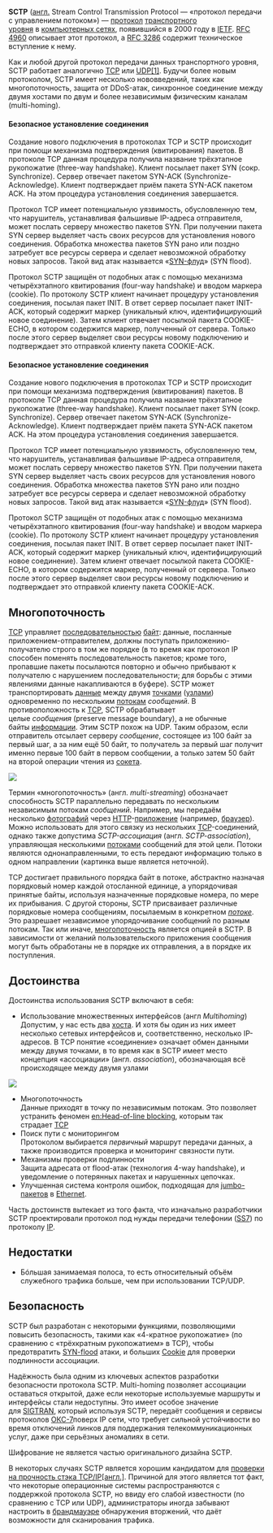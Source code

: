 **SCTP** ([англ.](https://ru.wikipedia.org/wiki/%D0%90%D0%BD%D0%B3%D0%BB%D0%B8%D0%B9%D1%81%D0%BA%D0%B8%D0%B9_%D1%8F%D0%B7%D1%8B%D0%BA "Английский язык") Stream Control Transmission Protocol — «протокол передачи с управлением потоком») — [протокол](https://ru.wikipedia.org/wiki/%D0%A1%D0%B5%D1%82%D0%B5%D0%B2%D0%BE%D0%B9_%D0%BF%D1%80%D0%BE%D1%82%D0%BE%D0%BA%D0%BE%D0%BB "Сетевой протокол") [транспортного уровня](https://ru.wikipedia.org/wiki/%D0%A2%D1%80%D0%B0%D0%BD%D1%81%D0%BF%D0%BE%D1%80%D1%82%D0%BD%D1%8B%D0%B9_%D1%83%D1%80%D0%BE%D0%B2%D0%B5%D0%BD%D1%8C "Транспортный уровень") в [компьютерных сетях](https://ru.wikipedia.org/wiki/%D0%9A%D0%BE%D0%BC%D0%BF%D1%8C%D1%8E%D1%82%D0%B5%D1%80%D0%BD%D1%8B%D0%B5_%D1%81%D0%B5%D1%82%D0%B8 "Компьютерные сети"), появившийся в 2000 году в [IETF](https://ru.wikipedia.org/wiki/IETF "IETF"). [RFC 4960](https://tools.ietf.org/html/rfc4960) описывает этот протокол, а [RFC 3286](https://tools.ietf.org/html/rfc3286) содержит техническое вступление к нему.

Как и любой другой протокол передачи данных транспортного уровня, SCTP работает аналогично [TCP](https://ru.wikipedia.org/wiki/TCP "TCP") или [UDP](https://ru.wikipedia.org/wiki/UDP "UDP")[[1]](https://ru.wikipedia.org/wiki/SCTP#cite_note-1). Будучи более новым протоколом, SCTP имеет несколько нововведений, таких как многопоточность, защита от DDoS-атак, синхронное соединение между двумя хостами по двум и более независимым физическим каналам (multi-homing).
#### Безопасное установление соединения

Создание нового подключения в протоколах TCP и SCTP происходит при помощи механизма подтверждения (квитирования) пакетов. В протоколе TCP данная процедура получила название трёхэтапное рукопожатие (three-way handshake). Клиент посылает пакет SYN (сокр. Synchronize). Сервер отвечает пакетом SYN-ACK (Synchronize-Acknowledge). Клиент подтверждает приём пакета SYN-ACK пакетом ACK. На этом процедура установления соединения завершается.

Протокол TCP имеет потенциальную уязвимость, обусловленную тем, что нарушитель, устанавливая фальшивые IP-адреса отправителя, может послать серверу множество пакетов SYN. При получении пакета SYN сервер выделяет часть своих ресурсов для установления нового соединения. Обработка множества пакетов SYN рано или поздно затребует все ресурсы сервера и сделает невозможной обработку новых запросов. Такой вид атак называется «[SYN-флуд](https://ru.wikipedia.org/wiki/SYN-%D1%84%D0%BB%D1%83%D0%B4 "SYN-флуд")» (SYN flood).

Протокол SCTP защищён от подобных атак с помощью механизма четырёхэтапного квитирования (four-way handshake) и вводом маркера (cookie). По протоколу SCTP клиент начинает процедуру установления соединения, посылая пакет INIT. В ответ сервер посылает пакет INIT-ACK, который содержит маркер (уникальный ключ, идентифицирующий новое соединение). Затем клиент отвечает посылкой пакета COOKIE-ECHO, в котором содержится маркер, полученный от сервера. Только после этого сервер выделяет свои ресурсы новому подключению и подтверждает это отправкой клиенту пакета COOKIE-ACK.

#### Безопасное установление соединения

Создание нового подключения в протоколах TCP и SCTP происходит при помощи механизма подтверждения (квитирования) пакетов. В протоколе TCP данная процедура получила название трёхэтапное рукопожатие (three-way handshake). Клиент посылает пакет SYN (сокр. Synchronize). Сервер отвечает пакетом SYN-ACK (Synchronize-Acknowledge). Клиент подтверждает приём пакета SYN-ACK пакетом ACK. На этом процедура установления соединения завершается.

Протокол TCP имеет потенциальную уязвимость, обусловленную тем, что нарушитель, устанавливая фальшивые IP-адреса отправителя, может послать серверу множество пакетов SYN. При получении пакета SYN сервер выделяет часть своих ресурсов для установления нового соединения. Обработка множества пакетов SYN рано или поздно затребует все ресурсы сервера и сделает невозможной обработку новых запросов. Такой вид атак называется «[SYN-флуд](https://ru.wikipedia.org/wiki/SYN-%D1%84%D0%BB%D1%83%D0%B4 "SYN-флуд")» (SYN flood).

Протокол SCTP защищён от подобных атак с помощью механизма четырёхэтапного квитирования (four-way handshake) и вводом маркера (cookie). По протоколу SCTP клиент начинает процедуру установления соединения, посылая пакет INIT. В ответ сервер посылает пакет INIT-ACK, который содержит маркер (уникальный ключ, идентифицирующий новое соединение). Затем клиент отвечает посылкой пакета COOKIE-ECHO, в котором содержится маркер, полученный от сервера. Только после этого сервер выделяет свои ресурсы новому подключению и подтверждает это отправкой клиенту пакета COOKIE-ACK.

## Многопоточность

[TCP](https://ru.wikipedia.org/wiki/TCP "TCP") управляет [последовательностью](https://ru.wikipedia.org/wiki/%D0%9F%D0%BE%D1%81%D0%BB%D0%B5%D0%B4%D0%BE%D0%B2%D0%B0%D1%82%D0%B5%D0%BB%D1%8C%D0%BD%D0%BE%D1%81%D1%82%D1%8C "Последовательность") [байт](https://ru.wikipedia.org/wiki/%D0%91%D0%B0%D0%B9%D1%82 "Байт"): данные, посланные приложением-отправителем, должны поступать приложению-получателю строго в том же порядке (в то время как протокол IP способен поменять последовательность пакетов; кроме того, пропавшие пакеты посылаются повторно и обычно прибывают к получателю с нарушением последовательности; для борьбы с этими явлениями данные накапливаются в буфере). SCTP может транспортировать [данные](https://ru.wikipedia.org/wiki/%D0%94%D0%B0%D0%BD%D0%BD%D1%8B%D0%B5 "Данные") между двумя [точками](https://ru.wikipedia.org/wiki/%D0%A2%D0%BE%D1%87%D0%BA%D0%B0 "Точка") ([узлами](https://ru.wikipedia.org/wiki/%D0%A3%D0%B7%D0%B5%D0%BB_%D1%81%D0%B5%D1%82%D0%B8 "Узел сети")) одновременно по нескольким [потокам](https://ru.wikipedia.org/wiki/%D0%91%D0%B8%D1%82%D0%BE%D0%B2%D1%8B%D0%B9_%D0%BF%D0%BE%D1%82%D0%BE%D0%BA "Битовый поток") _сообщений_. В противоположность к [TCP](https://ru.wikipedia.org/wiki/TCP "TCP"), SCTP обрабатывает целые _сообщения_ (preserve message boundary), а не обычные байты [информации](https://ru.wikipedia.org/wiki/%D0%98%D0%BD%D1%84%D0%BE%D1%80%D0%BC%D0%B0%D1%86%D0%B8%D1%8F "Информация"). Этим SCTP похож на UDP. Таким образом, если отправитель отсылает серверу _сообщение_, состоящее из 100 байт за первый шаг, а за ним ещё 50 байт, то получатель за первый шаг получит именно первые 100 байт в первом сообщении, а только затем 50 байт на второй операции чтения из [сокета](https://ru.wikipedia.org/wiki/%D0%A1%D0%BE%D0%BA%D0%B5%D1%82_(%D0%BF%D1%80%D0%BE%D0%B3%D1%80%D0%B0%D0%BC%D0%BC%D0%BD%D1%8B%D0%B9_%D0%B8%D0%BD%D1%82%D0%B5%D1%80%D1%84%D0%B5%D0%B9%D1%81) "Сокет (программный интерфейс)").

[![](https://upload.wikimedia.org/wikipedia/commons/c/c4/%D0%9C%D0%BD%D0%BE%D0%B3%D0%BE%D0%BF%D0%BE%D1%82%D0%BE%D0%BA%D0%BE%D0%B2%D0%B0%D1%8F_%D0%BF%D0%B5%D1%80%D0%B5%D0%B4%D0%B0%D1%87%D0%B0_%D0%B4%D0%B0%D0%BD%D0%BD%D1%8B%D1%85.jpg)](https://commons.wikimedia.org/wiki/File:%D0%9C%D0%BD%D0%BE%D0%B3%D0%BE%D0%BF%D0%BE%D1%82%D0%BE%D0%BA%D0%BE%D0%B2%D0%B0%D1%8F_%D0%BF%D0%B5%D1%80%D0%B5%D0%B4%D0%B0%D1%87%D0%B0_%D0%B4%D0%B0%D0%BD%D0%BD%D1%8B%D1%85.jpg?uselang=ru)

Термин «многопоточность» (англ. _multi-streaming_) обозначает способность SCTP параллельно передавать по нескольким независимым потокам _сообщений_. Например, мы передаём несколько [фотографий](https://ru.wikipedia.org/wiki/%D0%A4%D0%BE%D1%82%D0%BE%D0%B3%D1%80%D0%B0%D1%84%D0%B8%D1%8F "Фотография") через [HTTP](https://ru.wikipedia.org/wiki/HTTP "HTTP")-[приложение](https://ru.wikipedia.org/wiki/%D0%92%D0%B5%D0%B1-%D0%BF%D1%80%D0%B8%D0%BB%D0%BE%D0%B6%D0%B5%D0%BD%D0%B8%D0%B5 "Веб-приложение") (например, [браузер](https://ru.wikipedia.org/wiki/%D0%91%D1%80%D0%B0%D1%83%D0%B7%D0%B5%D1%80 "Браузер")). Можно использовать для этого связку из нескольких [TCP](https://ru.wikipedia.org/wiki/TCP "TCP")-соединений, однако также допустима _SCTP-ассоциация_ (англ. _SCTP-association_), управляющая несколькими [потоками](https://ru.wikipedia.org/wiki/%D0%9F%D0%BE%D1%82%D0%BE%D0%BA_%D0%B4%D0%B0%D0%BD%D0%BD%D1%8B%D1%85 "Поток данных") сообщений для этой цели. Потоки являются однонаправленными, то есть передают информацию только в одном направлении (картинка выше является неточной).

TCP достигает правильного порядка байт в потоке, абстрактно назначая порядковый номер каждой отосланной единице, а упорядочивая принятые байты, используя назначенные порядковые номера, по мере их прибывания. С другой стороны, SCTP присваивает различные порядковые номера сообщениям, посылаемым в конкретном _[потоке](https://ru.wikipedia.org/wiki/%D0%9F%D0%BE%D1%82%D0%BE%D0%BA_%D0%B4%D0%B0%D0%BD%D0%BD%D1%8B%D1%85 "Поток данных")_. Это разрешает независимое упорядочивание сообщений по разным потокам. Так или иначе, [многопоточность](https://ru.wikipedia.org/wiki/%D0%9C%D0%BD%D0%BE%D0%B3%D0%BE%D0%BF%D0%BE%D1%82%D0%BE%D1%87%D0%BD%D0%BE%D1%81%D1%82%D1%8C "Многопоточность") является опцией в SCTP. В зависимости от желаний пользовательского приложения сообщения могут быть обработаны не в порядке их отправления, а в порядке их поступления.

## Достоинства

Достоинства использования SCTP включают в себя:

- Использование множественных интерфейсов (англ _Multihoming_)  
    Допустим, у нас есть два [хоста](https://ru.wikipedia.org/wiki/%D0%A5%D0%BE%D1%81%D1%82 "Хост"). И хотя бы один из них имеет несколько сетевых интерфейсов и, соответственно, несколько IP-адресов. В TCP понятие «соединение» означает обмен данными между двумя точками, в то время как в SCTP имеет место концепция «ассоциации» (англ. _association_), обозначающая всё происходящее между двумя узлами

[![](https://upload.wikimedia.org/wikipedia/ru/thumb/7/71/SCTP.multi-homing.svg/524px-SCTP.multi-homing.svg.png)](https://ru.wikipedia.org/wiki/%D0%A4%D0%B0%D0%B9%D0%BB:SCTP.multi-homing.svg)

- Многопоточность  
    Данные приходят в точку по независимым потокам. Это позволяет устранить феномен [en:Head-of-line blocking](https://en.wikipedia.org/wiki/Head-of-line_blocking "en:Head-of-line blocking"), которым так страдает [TCP](https://ru.wikipedia.org/wiki/TCP "TCP")
- Поиск пути с мониторингом  
    Протоколом выбирается _первичный_ маршрут передачи данных, а также производится проверка и мониторинг связности пути.
- Механизмы проверки подлинности  
    Защита адресата от flood-атак (технология 4-way handshake), и уведомление о потерянных пакетах и нарушенных цепочках.
- Улучшенная система контроля ошибок, подходящая для [jumbo-пакетов](https://ru.wikipedia.org/wiki/Jumbo-%D0%BA%D0%B0%D0%B4%D1%80 "Jumbo-кадр") в [Ethernet](https://ru.wikipedia.org/wiki/Ethernet "Ethernet").

Часть достоинств вытекает из того факта, что изначально разработчики SCTP проектировали протокол под нужды передачи телефонии ([SS7](https://ru.wikipedia.org/wiki/SS7 "SS7")) по протоколу [IP](https://ru.wikipedia.org/wiki/IP "IP").

## Недостатки

- Бóльшая занимаемая полоса, то есть относительный объём служебного трафика больше, чем при использовании TCP/UDP.

## Безопасность

SCTP был разработан с некоторыми функциями, позволяющими повысить безопасность, такими как «4-кратное рукопожатие» (по сравнению с «трёхкратным рукопожатием» в TCP), чтобы предотвратить [SYN-flood](https://ru.wikipedia.org/wiki/SYN-flood "SYN-flood") атаки, и больших [Cookie](https://ru.wikipedia.org/wiki/Magic_cookie "Magic cookie") для проверки подлинности ассоциации.

Надёжность была одним из ключевых аспектов разработки безопасности протокола SCTP. Multi-homing позволяет ассоциации оставаться открытой, даже если некоторые используемые маршруты и интерфейсы стали недоступны. Это имеет особое значение для [SIGTRAN](https://ru.wikipedia.org/wiki/SIGTRAN "SIGTRAN"), который используя SCTP, передаёт сообщения и сервисы протоколов [ОКС-7](https://ru.wikipedia.org/wiki/%D0%9E%D0%9A%D0%A1-7 "ОКС-7")поверх IP сети, что требует сильной устойчивости во время отключений линков для поддержания телекоммуникационных услуг, даже при серьёзных аномалиях в сети.

Шифрование не является частью оригинального дизайна SCTP.

В некоторых случаях SCTP является хорошим кандидатом для [проверки на прочность стэка TCP/IP](https://ru.wikipedia.org/w/index.php?title=%D0%A6%D0%B8%D1%84%D1%80%D0%BE%D0%B2%D0%BE%D0%B9_%D0%BE%D1%82%D0%BF%D0%B5%D1%87%D0%B0%D1%82%D0%BE%D0%BA_%D1%81%D1%82%D1%8D%D0%BA%D0%B0_TCP/IP&action=edit&redlink=1 "Цифровой отпечаток стэка TCP/IP (страница отсутствует)")[[англ.]](https://en.wikipedia.org/wiki/TCP/IP_stack_fingerprinting "en:TCP/IP stack fingerprinting"). Причиной для этого является тот факт, что некоторые операционные системы распространяются с поддержкой протокола SCTP, но ввиду его слабой известности (по сравнению с TCP или UDP), администраторы иногда забывают настроить в [брандмауэре](https://ru.wikipedia.org/wiki/%D0%9C%D0%B5%D0%B6%D1%81%D0%B5%D1%82%D0%B5%D0%B2%D0%BE%D0%B9_%D1%8D%D0%BA%D1%80%D0%B0%D0%BD "Межсетевой экран") обнаружения вторжений, что даёт возможности для сканирования трафика.